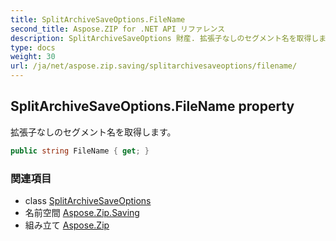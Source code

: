```yaml
---
title: SplitArchiveSaveOptions.FileName
second_title: Aspose.ZIP for .NET API リファレンス
description: SplitArchiveSaveOptions 財産. 拡張子なしのセグメント名を取得します
type: docs
weight: 30
url: /ja/net/aspose.zip.saving/splitarchivesaveoptions/filename/
---
```

## SplitArchiveSaveOptions.FileName property

拡張子なしのセグメント名を取得します。

```csharp
public string FileName { get; }
```

### 関連項目

* class [SplitArchiveSaveOptions](../)
* 名前空間 [Aspose.Zip.Saving](../../splitarchivesaveoptions/)
* 組み立て [Aspose.Zip](../../../)


